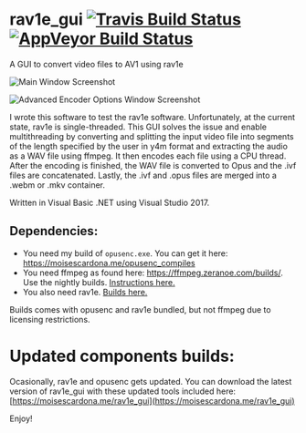 # rav1e_gui [![Travis Build Status](https://travis-ci.org/moisesmcardona/rav1e_gui.svg?branch=master)](https://travis-ci.org/moisesmcardona/rav1e_gui) [![AppVeyor Build Status](https://ci.appveyor.com/api/projects/status/github/moisesmcardona/rav1e_gui?branch=master&svg=true)](https://ci.appveyor.com/project/moisesmcardona/rav1e-gui)
A GUI to convert video files to AV1 using rav1e

![Main Window Screenshot](https://moisescardona.me/files/2018-12-09/1.webp)

![Advanced Encoder Options Window Screenshot](https://moisescardona.me/files/2018-12-09/2.webp)

I wrote this software to test the rav1e software. Unfortunately, at the current state, rav1e is single-threaded. This GUI solves the issue and enable multithreading by converting and splitting the input video file into segments of the length specified by the user in y4m format and extracting the audio as a WAV file using ffmpeg. It then encodes each file using a CPU thread. After the encoding is finished, the WAV file is converted to Opus and the .ivf files are concatenated. Lastly, the .ivf and .opus files are merged into a .webm or .mkv container.

Written in Visual Basic .NET using Visual Studio 2017.
## Dependencies:

* You need my build of `opusenc.exe`. You can get it here: https://moisescardona.me/opusenc_compiles
* You need ffmpeg as found here: https://ffmpeg.zeranoe.com/builds/. Use the nightly builds. [Instructions here.](https://moisescardona.me/downloading_ffmpeg_rav1e_gui)
* You also need rav1e. [Builds here.](https://moisescardona.me/rav1e_compiles)

Builds comes with opusenc and rav1e bundled, but not ffmpeg due to licensing restrictions.

# Updated components builds:

Ocasionally, rav1e and opusenc gets updated. You can download the latest version of rav1e_gui with these updated tools included here: [https://moisescardona.me/rav1e_gui](https://moisescardona.me/rav1e_gui)

Enjoy!
